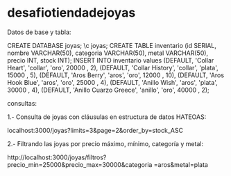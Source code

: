 # desafiotiendadejoyas

Datos de base y tabla:

CREATE DATABASE joyas;
\c joyas;
CREATE TABLE inventario (id SERIAL, nombre VARCHAR(50), categoria
VARCHAR(50), metal VARCHAR(50), precio INT, stock INT);
INSERT INTO inventario values
(DEFAULT, 'Collar Heart', 'collar', 'oro', 20000 , 2),
(DEFAULT, 'Collar History', 'collar', 'plata', 15000 , 5),
(DEFAULT, 'Aros Berry', 'aros', 'oro', 12000 , 10),
(DEFAULT, 'Aros Hook Blue', 'aros', 'oro', 25000 , 4),
(DEFAULT, 'Anillo Wish', 'aros', 'plata', 30000 , 4),
(DEFAULT, 'Anillo Cuarzo Greece', 'anillo', 'oro', 40000 , 2);


consultas:

1.- Consulta de joyas con cláusulas en estructura de datos HATEOAS:

localhost:3000/joyas?limits=3&page=2&order_by=stock_ASC

2.- Filtrando las joyas por precio máximo, mínimo, categoría y metal:

http://localhost:3000/joyas/filtros?precio_min=25000&precio_max=30000&categoria
=aros&metal=plata

